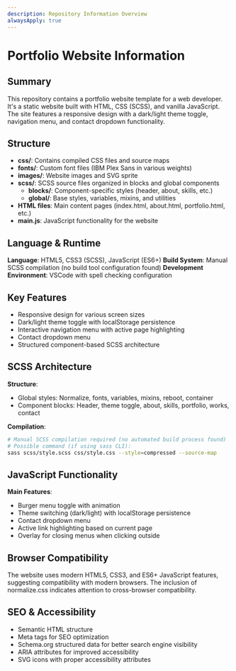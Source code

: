 ```yaml
---
description: Repository Information Overview
alwaysApply: true
---
```


# Portfolio Website Information

## Summary

This repository contains a portfolio website template for a web developer. It's a static website built with HTML, CSS (SCSS), and vanilla JavaScript. The site features a responsive design with a dark/light theme toggle, navigation menu, and contact dropdown functionality.

## Structure

-   **css/**: Contains compiled CSS files and source maps
-   **fonts/**: Custom font files (IBM Plex Sans in various weights)
-   **images/**: Website images and SVG sprite
-   **scss/**: SCSS source files organized in blocks and global components
    -   **blocks/**: Component-specific styles (header, about, skills, etc.)
    -   **global/**: Base styles, variables, mixins, and utilities
-   **HTML files**: Main content pages (index.html, about.html, portfolio.html, etc.)
-   **main.js**: JavaScript functionality for the website

## Language & Runtime

**Language**: HTML5, CSS3 (SCSS), JavaScript (ES6+)
**Build System**: Manual SCSS compilation (no build tool configuration found)
**Development Environment**: VSCode with spell checking configuration

## Key Features

-   Responsive design for various screen sizes
-   Dark/light theme toggle with localStorage persistence
-   Interactive navigation menu with active page highlighting
-   Contact dropdown menu
-   Structured component-based SCSS architecture

## SCSS Architecture

**Structure**:

-   Global styles: Normalize, fonts, variables, mixins, reboot, container
-   Component blocks: Header, theme toggle, about, skills, portfolio, works, contact

**Compilation**:

```bash
# Manual SCSS compilation required (no automated build process found)
# Possible command (if using sass CLI):
sass scss/style.scss css/style.css --style=compressed --source-map
```

## JavaScript Functionality

**Main Features**:

-   Burger menu toggle with animation
-   Theme switching (dark/light) with localStorage persistence
-   Contact dropdown menu
-   Active link highlighting based on current page
-   Overlay for closing menus when clicking outside

## Browser Compatibility

The website uses modern HTML5, CSS3, and ES6+ JavaScript features, suggesting compatibility with modern browsers. The inclusion of normalize.css indicates attention to cross-browser compatibility.

## SEO & Accessibility

-   Semantic HTML structure
-   Meta tags for SEO optimization
-   Schema.org structured data for better search engine visibility
-   ARIA attributes for improved accessibility
-   SVG icons with proper accessibility attributes
